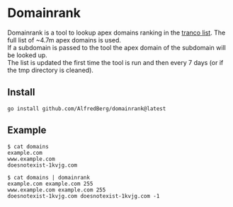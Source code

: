 # Domainrank

Domainrank is a tool to lookup apex domains ranking in the [tranco list](https://tranco-list.eu/). The full list of ~4.7m apex domains is used.  
If a subdomain is passed to the tool the apex domain of the subdomain will be looked up.  
The list is updated the first time the tool is run and then every 7 days (or if the tmp directory is cleaned).  

## Install
```
go install github.com/AlfredBerg/domainrank@latest
```

## Example
```
$ cat domains 
example.com
www.example.com
doesnotexist-1kvjg.com

$ cat domains | domainrank 
example.com example.com 255
www.example.com example.com 255
doesnotexist-1kvjg.com doesnotexist-1kvjg.com -1
```
